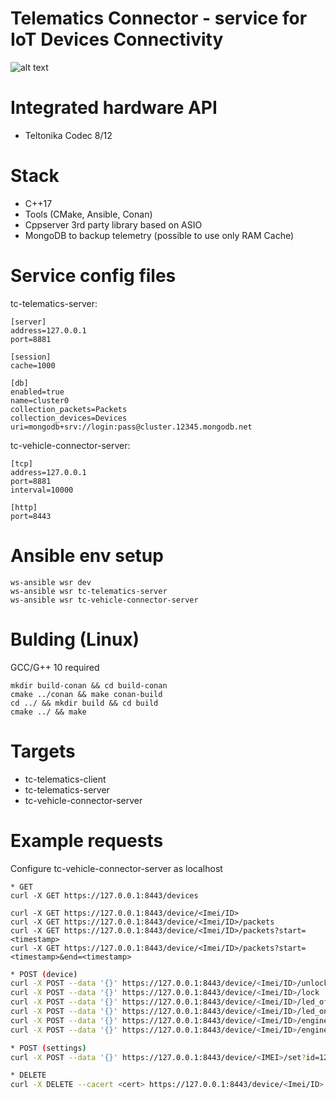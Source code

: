 # Telematics Connector - service for IoT Devices Connectivity
![alt text](https://i.ibb.co/hgtM5tt/Screenshot-from-2022-06-22-20-52-34.png)

# Integrated hardware API
 - Teltonika Codec 8/12

# Stack
 - C++17
 - Tools (CMake, Ansible, Conan)
 - Cppserver 3rd party library based on ASIO
 - MongoDB to backup telemetry (possible to use only RAM Cache)

# Service config files
tc-telematics-server:
```
[server]
address=127.0.0.1
port=8881

[session]
cache=1000

[db]
enabled=true
name=cluster0
collection_packets=Packets
collection_devices=Devices
uri=mongodb+srv://login:pass@cluster.12345.mongodb.net
```

tc-vehicle-connector-server:
```
[tcp]
address=127.0.0.1
port=8881
interval=10000

[http]
port=8443
```

# Ansible env setup
```
ws-ansible wsr dev
ws-ansible wsr tc-telematics-server
ws-ansible wsr tc-vehicle-connector-server
```
# Bulding (Linux)
GCC/G++ 10 required
```
mkdir build-conan && cd build-conan
cmake ../conan && make conan-build
cd ../ && mkdir build && cd build
cmake ../ && make
```

# Targets
* tc-telematics-client
* tc-telematics-server
* tc-vehicle-connector-server


# Example requests
Configure tc-vehicle-connector-server as localhost
```bask
* GET
curl -X GET https://127.0.0.1:8443/devices

curl -X GET https://127.0.0.1:8443/device/<Imei/ID>
curl -X GET https://127.0.0.1:8443/device/<Imei/ID>/packets
curl -X GET https://127.0.0.1:8443/device/<Imei/ID>/packets?start=<timestamp>
curl -X GET https://127.0.0.1:8443/device/<Imei/ID>/packets?start=<timestamp>&end=<timestamp>
```

```bash
* POST (device)
curl -X POST --data '{}' https://127.0.0.1:8443/device/<Imei/ID>/unlock
curl -X POST --data '{}' https://127.0.0.1:8443/device/<Imei/ID>/lock
curl -X POST --data '{}' https://127.0.0.1:8443/device/<Imei/ID>/led_off
curl -X POST --data '{}' https://127.0.0.1:8443/device/<Imei/ID>/led_on
curl -X POST --data '{}' https://127.0.0.1:8443/device/<Imei/ID>/engine_off
curl -X POST --data '{}' https://127.0.0.1:8443/device/<Imei/ID>/engine_on

* POST (settings)
curl -X POST --data '{}' https://127.0.0.1:8443/device/<IMEI>/set?id=123456
```

```bash
* DELETE
curl -X DELETE --cacert <cert> https://127.0.0.1:8443/device/<Imei/ID>
```

